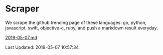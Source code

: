 # Scraper

We scrape the github trending page of these languages: go, python, javascript, swift, objective-c, ruby, and push a markdown result everyday.

[2019-05-07.md](https://github.com/henson/Scraper/blob/master/2019-05-07.md)

Last Updated: 2019-05-07 10:57:34
